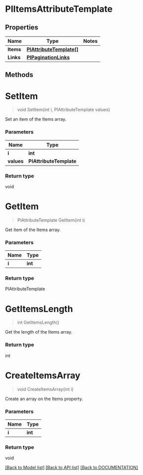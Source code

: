 # PIItemsAttributeTemplate

## Properties
Name | Type | Notes
------------ | ------------- | -------------
**Items** | **[**PIAttributeTemplate[]**](../Model/PIAttributeTemplate.md)**
**Links** | **[**PIPaginationLinks**](../Model/PIPaginationLinks.md)**

## Methods

# **SetItem**
> void SetItem(int i, PIAttributeTemplate values)

Set an item of the Items array.

### Parameters

Name | Type
------------- | -------------
 **i** | **int**
 **values** | **PIAttributeTemplate**

### Return type

void


# **GetItem**
> PIAttributeTemplate GetItem(int i)

Get item of the Items array.

### Parameters

Name | Type
------------- | -------------
 **i** | **int**

### Return type

PIAttributeTemplate


# **GetItemsLength**
> int GetItemsLength()

Get the length of the Items array.


### Return type

int


# **CreateItemsArray**
> void CreateItemsArray(int i)

Create an array on the Items property.

### Parameters

Name | Type
------------- | -------------
 **i** | **int**

### Return type

void

[[Back to Model list]](../../DOCUMENTATION.md#documentation-for-models) [[Back to API list]](../../DOCUMENTATION.md#documentation-for-api-endpoints) [[Back to DOCUMENTATION]](../../DOCUMENTATION.md)
